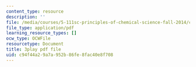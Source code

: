 ```yaml
---
content_type: resource
description: ''
file: /media/courses/5-111sc-principles-of-chemical-science-fall-2014/c94f44a29a7a952b86fe8fac40e8f708_AVL5AwJrrEU.pdf
file_type: application/pdf
learning_resource_types: []
ocw_type: OCWFile
resourcetype: Document
title: 3play pdf file
uid: c94f44a2-9a7a-952b-86fe-8fac40e8f708
---
```

